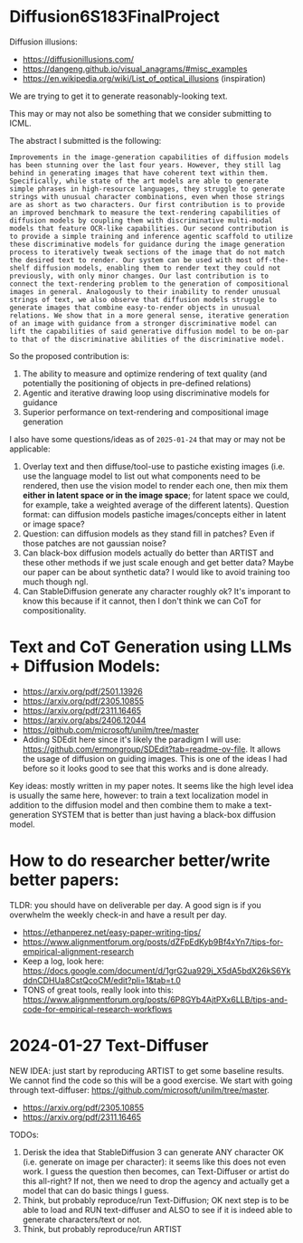 # Diffusion6S183FinalProject
Diffusion illusions:
- https://diffusionillusions.com/
- https://dangeng.github.io/visual_anagrams/#misc_examples
- https://en.wikipedia.org/wiki/List_of_optical_illusions (inspiration)

We are trying to get it to generate reasonably-looking text.

This may or may not also be something that we consider submitting to ICML.

The abstract I submitted is the following:
```
Improvements in the image-generation capabilities of diffusion models has been stunning over the last four years. However, they still lag behind in generating images that have coherent text within them. Specifically, while state of the art models are able to generate simple phrases in high-resource languages, they struggle to generate strings with unusual character combinations, even when those strings are as short as two characters. Our first contribution is to provide an improved benchmark to measure the text-rendering capabilities of diffusion models by coupling them with discriminative multi-modal models that feature OCR-like capabilities. Our second contribution is to provide a simple training and inference agentic scaffold to utilize these discriminative models for guidance during the image generation process to iteratively tweak sections of the image that do not match the desired text to render. Our system can be used with most off-the-shelf diffusion models, enabling them to render text they could not previously, with only minor changes. Our last contribution is to connect the text-rendering problem to the generation of compositional images in general. Analogously to their inability to render unusual strings of text, we also observe that diffusion models struggle to generate images that combine easy-to-render objects in unusual relations. We show that in a more general sense, iterative generation of an image with guidance from a stronger discriminative model can lift the capabilities of said generative diffusion model to be on-par to that of the discriminative abilities of the discriminative model.
```

So the proposed contribution is:
1. The ability to measure and optimize rendering of text quality (and potentially the positioning of objects in pre-defined relations)
2. Agentic and iterative drawing loop using discriminative models for guidance
3. Superior performance on text-rendering and compositional image generation

I also have some questions/ideas as of `2025-01-24` that may or may not be applicable:
1. Overlay text and then diffuse/tool-use to pastiche existing images (i.e. use the language model to list out what components need to be rendered, then use the vision model to render each one, then mix them **either in latent space or in the image space**; for latent space we could, for example, take a weighted average of the different latents). Question format: can diffusion models pastiche images/concepts either in latent or image space?
2. Question: can diffusion models as they stand fill in patches? Even if those patches are not gaussian noise?
3. Can black-box diffusion models actually do better than ARTIST and these other methods if we just scale enough and get better data? Maybe our paper can be about synthetic data? I would like to avoid training too much though ngl.
4. Can StableDiffusion generate any character roughly ok? It's imporant to know this because if it cannot, then I don't think we can CoT for compositionality.

# Text and CoT Generation using LLMs + Diffusion Models:
- https://arxiv.org/pdf/2501.13926
- https://arxiv.org/pdf/2305.10855
- https://arxiv.org/pdf/2311.16465
- https://arxiv.org/abs/2406.12044
- https://github.com/microsoft/unilm/tree/master
- Adding SDEdit here since it's likely the paradigm I will use: https://github.com/ermongroup/SDEdit?tab=readme-ov-file. It allows the usage of diffusion on guiding images. This is one of the ideas I had before so it looks good to see that this works and is done already.

Key ideas: mostly written in my paper notes. It seems like the high level idea is usually the same here, however: to train a text localization model in addition to the diffusion model and then combine them to make a text-generation SYSTEM that is better than just having a black-box diffusion model.

# How to do researcher better/write better papers:
TLDR: you should have on deliverable per day. A good sign is if you overwhelm the weekly check-in and have a result per day.
- https://ethanperez.net/easy-paper-writing-tips/
- https://www.alignmentforum.org/posts/dZFpEdKyb9Bf4xYn7/tips-for-empirical-alignment-research
- Keep a log, look here: https://docs.google.com/document/d/1grG2ua929j_X5dA5bdX26kS6YkddnCDHUa8CstQcoCM/edit?pli=1&tab=t.0
- TONS of great tools, really look into this: https://www.alignmentforum.org/posts/6P8GYb4AjtPXx6LLB/tips-and-code-for-empirical-research-workflows

# 2024-01-27 Text-Diffuser
NEW IDEA: just start by reproducing ARTIST to get some baseline results. We cannot find the code so this will be a good exercise. We start with going through text-diffuser: https://github.com/microsoft/unilm/tree/master.
- https://arxiv.org/pdf/2305.10855
- https://arxiv.org/pdf/2311.16465

TODOs:
1. Derisk the idea that StableDiffusion 3 can generate ANY character OK (i.e. generate on image per character): it seems like this does not even work. I guess the question then becomes, can Text-Diffuser or artist do this all-right? If not, then we need to drop the agency and actually get a model that can do basic things I guess.
2. Think, but probably reproduce/run Text-Diffusion; OK next step is to be able to load and RUN text-diffuser and ALSO to see if it is indeed able to generate characters/text or not.
3. Think, but probably reproduce/run ARTIST